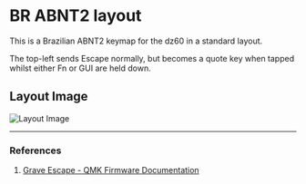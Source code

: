 # BR ABNT2 layout

This is a Brazilian ABNT2 keymap for the dz60 in a standard layout.

The top-left sends Escape normally, but becomes a quote key when
tapped whilst either Fn or GUI are held down.

## Layout Image

![Layout Image](http://s2.glbimg.com/hlQMZ_E87B3DB_96rVuO_pY2Yy8=/695x0/s.glbimg.com/po/tt2/f/original/2016/06/21/900px-kb_portuguese_brazilsvg_.png)

----
### References

1. [Grave Escape - QMK Firmware Documentation](https://docs.qmk.fm/#/feature_grave_esc)
